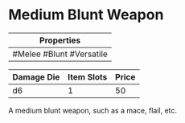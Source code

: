 # Medium Blunt Weapon

| Properties               |
| ------------------------ |
| #Melee #Blunt #Versatile |

| Damage Die | Item Slots | Price |
| ---------- | ---------- | ----- |
| d6         | 1          | 50    |

A medium blunt weapon, such as a mace, flail, etc.